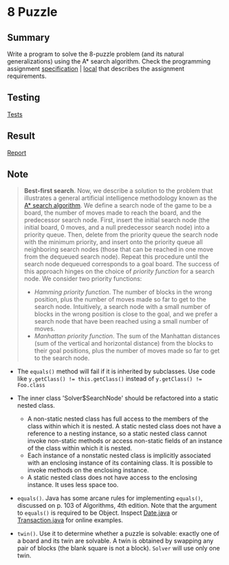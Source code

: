 # 8 Puzzle

## Summary

Write a program to solve the 8-puzzle problem (and its natural generalizations) using the A* search algorithm. Check the programming assignment [specification](http://coursera.cs.princeton.edu/algs4/assignments/8puzzle.html) | [local](./8puzzle.html) that describes the assignment requirements.

## Testing

[Tests](../../tests/8puzzle)

## Result

[Report](../../reports/8puzzle_output)

## Note

> __Best-first search__. Now, we describe a solution to the problem that illustrates a general artificial intelligence methodology known as the [A* search algorithm](https://en.wikipedia.org/wiki/A*_search_algorithm). We define a search node of the game to be a board, the number of moves made to reach the board, and the predecessor search node. First, insert the initial search node (the initial board, 0 moves, and a null predecessor search node) into a priority queue. Then, delete from the priority queue the search node with the minimum priority, and insert onto the priority queue all neighboring search nodes (those that can be reached in one move from the dequeued search node). Repeat this procedure until the search node dequeued corresponds to a goal board. The success of this approach hinges on the choice of _priority function_ for a search node. We consider two priority functions:
>
> - _Hamming priority function_. The number of blocks in the wrong position, plus the number of moves made so far to get to the search node. Intuitively, a search node with a small number of blocks in the wrong position is close to the goal, and we prefer a search node that have been reached using a small number of moves.
> - _Manhattan priority function_. The sum of the Manhattan distances (sum of the vertical and horizontal distance) from the blocks to their goal positions, plus the number of moves made so far to get to the search node.

- The `equals()` method will fail if it is inherited by subclasses. Use code like `y.getClass() != this.getClass()` instead of `y.getClass() != Foo.class`
- The inner class 'Solver$SearchNode' should be refactored into a static nested class.
	- A non-static nested class has full access to the members of the class within which it is nested. A static nested class does not have a reference to a nesting instance, so a static nested class cannot invoke non-static methods or access non-static fields of an instance of the class within which it is nested.
	- Each instance of a nonstatic nested class is implicitly associated with an enclosing instance of its containing class. It is possible to invoke methods on the enclosing instance.
	- A static nested class does not have access to the enclosing instance. It uses less space too.

- `equals()`. Java has some arcane rules for implementing `equals()`, discussed on p. 103 of Algorithms, 4th edition. Note that the argument to `equals()` is required to be Object. Inspect [Date.java](https://algs4.cs.princeton.edu/12oop/Date.java.html) or [Transaction.java](https://algs4.cs.princeton.edu/12oop/Transaction.java.html) for online examples.
- `twin()`. Use it to determine whether a puzzle is solvable: exactly one of a board and its twin are solvable. A twin is obtained by swapping any pair of blocks (the blank square is not a block). `Solver` will use only one twin.